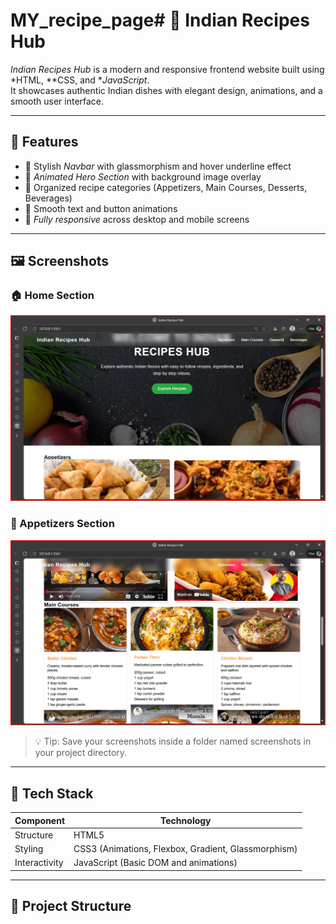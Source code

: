 # MY_recipe_page# 🍴 Indian Recipes Hub

*Indian Recipes Hub* is a modern and responsive frontend website built using *HTML, **CSS, and **JavaScript*.  
It showcases authentic Indian dishes with elegant design, animations, and a smooth user interface.

---

## 🌟 Features

- 🧭 Stylish *Navbar* with glassmorphism and hover underline effect  
- 🎨 *Animated Hero Section* with background image overlay  
- 🍛 Organized recipe categories (Appetizers, Main Courses, Desserts, Beverages)  
- 💫 Smooth text and button animations  
- 📱 *Fully responsive* across desktop and mobile screens  

---

## 🖼 Screenshots

### 🏠 Home Section
![Home Section](hub.png)

### 🍕 Appetizers Section
![Appetizers Section](pic.png)
> 💡 Tip: Save your screenshots inside a folder named screenshots in your project directory.

---

## 🧱 Tech Stack

| Component | Technology |
|------------|-------------|
| Structure | HTML5 |
| Styling | CSS3 (Animations, Flexbox, Gradient, Glassmorphism) |
| Interactivity | JavaScript (Basic DOM and animations) |

---

## 📂 Project Structure
